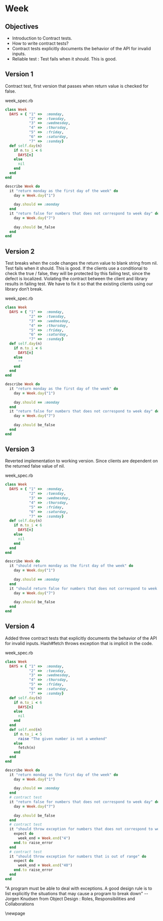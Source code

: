 # Week #

## Objectives ##

- Introduction to Contract tests. 
- How to write contract tests? 
- Contract tests explicitly documents the behavior of the API for invalid inputs.
- Reliable test : Test fails when it should. This is good.

## Version 1 ##

Contract test, first version that passes when return value is checked for false.

week_spec.rb

```ruby
class Week
  DAYS = { "1" =>  :monday, 
           "2" =>  :tuesday, 
           "3" =>  :wednesday, 
           "4" =>  :thursday, 
           "5" =>  :friday,
           "6" =>  :saturday,
           "7" =>  :sunday}
  def self.day(n)
    if n.to_i < 6
      DAYS[n] 
    else
      nil
    end
  end
end

describe Week do
  it "return monday as the first day of the week" do
    day = Week.day("1")
    
    day.should == :monday
  end
  it "return false for numbers that does not correspond to week day" do
    day = Week.day("7")
    
    day.should be_false
  end
end
```

## Version 2 ##

Test breaks when the code changes the return value to blank string from nil. Test fails when it should. This is good. If the clients use a conditional to check the true / false, they will be protected by this failing test, since the defect is localized. Violating the contract between the client and library results in failing test. We have to fix it so that the existing clients using our library don’t break.

week_spec.rb

```ruby
class Week
  DAYS = { "1" =>  :monday, 
           "2" =>  :tuesday, 
           "3" =>  :wednesday, 
           "4" =>  :thursday, 
           "5" =>  :friday,
           "6" =>  :saturday,
           "7" =>  :sunday}
  def self.day(n)
    if n.to_i < 6
      DAYS[n] 
    else
      ""
    end
  end
end

describe Week do
  it "return monday as the first day of the week" do
    day = Week.day("1")
    
    day.should == :monday
  end
  it "return false for numbers that does not correspond to week day" do
    day = Week.day("7")
    
    day.should be_false
  end
end
```

## Version 3 ##

Reverted implementation to working version. Since clients are dependent on the returned false value of nil.

week_spec.rb

```ruby
class Week
  DAYS = { "1" =>  :monday, 
           "2" =>  :tuesday, 
           "3" =>  :wednesday, 
           "4" =>  :thursday, 
           "5" =>  :friday,
           "6" =>  :saturday,
           "7" =>  :sunday}
  def self.day(n)
    if n.to_i < 6
      DAYS[n] 
    else
      nil
    end
  end
end

describe Week do  
  it "should return monday as the first day of the week" do
    day = Week.day("1")
    
    day.should == :monday
  end
  it "should return false for numbers that does not correspond to week day" do
    day = Week.day("7")
    
    day.should be_false
  end
end
```

## Version 4 ##

Added three contract tests that explicitly documents the behavior of the API for invalid inputs. Hash#fetch throws exception that is implicit in the code.

week_spec.rb

```ruby
class Week
  DAYS = { "1" =>  :monday, 
           "2" =>  :tuesday, 
           "3" =>  :wednesday, 
           "4" =>  :thursday, 
           "5" =>  :friday,
           "6" =>  :saturday,
           "7" =>  :sunday}
  def self.day(n)
    if n.to_i < 6
      DAYS[n] 
    else
      nil
    end
  end
  def self.end(n)
    if n.to_i < 5
      raise "The given number is not a weekend"
    else
      fetch(n)
    end
  end
end

describe Week do
  it "return monday as the first day of the week" do
    day = Week.day("1")
    
    day.should == :monday
  end
  # contract test
  it "return false for numbers that does not correspond to week day" do
    day = Week.day("7")
    
    day.should be_false
  end
  # contract test
  it "should throw exception for numbers that does not correspond to week end" do
    expect do
      week_end = Week.end("4")
    end.to raise_error
  end
  # contract test
  it "should throw exception for numbers that is out of range" do
    expect do
      week_end = Week.end("40")
    end.to raise_error    
  end
end
```

"A program must be able to deal with exceptions. A good design rule is to list explicitly the situations that may cause a program to break down" -- Jorgen Knudsen from Object Design : Roles, Responsibilities and Collaborations

\newpage
